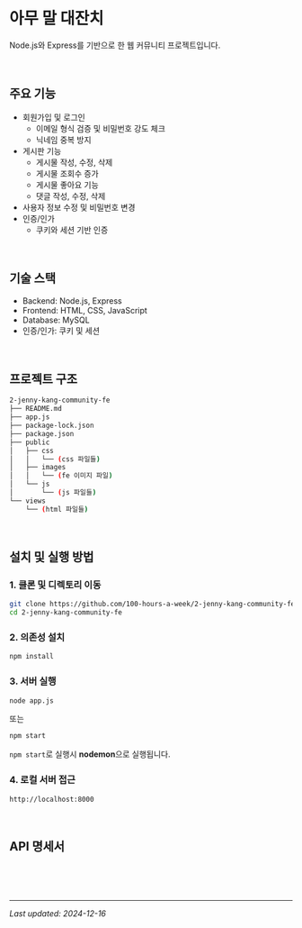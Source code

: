 # 아무 말 대잔치

Node.js와 Express를 기반으로 한 웹 커뮤니티 프로젝트입니다. 

<br>

## 주요 기능
- 회원가입 및 로그인
  - 이메일 형식 검증 및 비밀번호 강도 체크
  - 닉네임 중복 방지
- 게시판 기능
  - 게시물 작성, 수정, 삭제
  - 게시물 조회수 증가
  - 게시물 좋아요 기능
  - 댓글 작성, 수정, 삭제
- 사용자 정보 수정 및 비밀번호 변경
- 인증/인가
  - 쿠키와 세션 기반 인증

<br>

## 기술 스택
- Backend: Node.js, Express
- Frontend: HTML, CSS, JavaScript
- Database: MySQL
- 인증/인가: 쿠키 및 세션

<br>

## 프로젝트 구조
```bash
2-jenny-kang-community-fe
├── README.md
├── app.js
├── package-lock.json
├── package.json
├── public
│   ├── css
│   │   └── (css 파일들)
│   ├── images
│   │   └── (fe 이미지 파일)
│   └── js
│       └── (js 파일들)
└── views
    └── (html 파일들)
```

<br>

## 설치 및 실행 방법


### 1. 클론 및 디렉토리 이동
```bash
git clone https://github.com/100-hours-a-week/2-jenny-kang-community-fe.git
cd 2-jenny-kang-community-fe
```

### 2. 의존성 설치
```bash
npm install
```

### 3. 서버 실행
```bash
node app.js
```
또는

```bash
npm start
```
`npm start`로 실행시 **nodemon**으로 실행됩니다. 

### 4. 로컬 서버 접근
```
http://localhost:8000
```

<br>

## API 명세서 

<br><br><br>

---

_Last updated: 2024-12-16_

